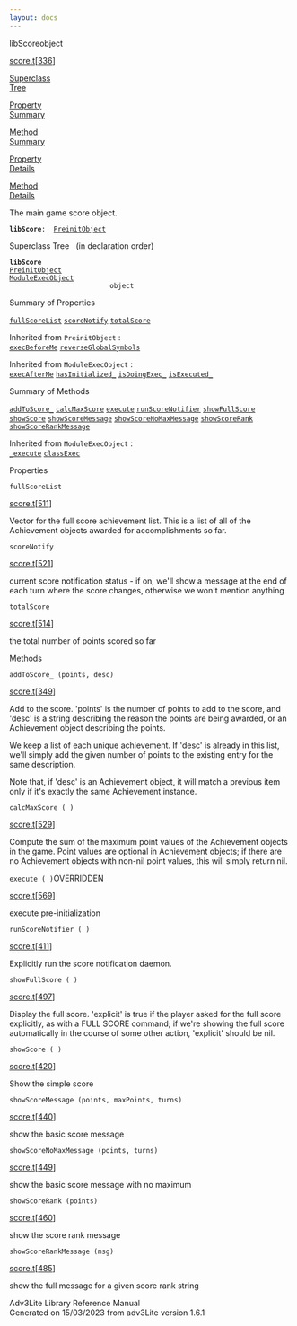 ```yaml
---
layout: docs
---
```

<span class="title">libScore</span><span class="type">object</span>

[score.t](../file/score.t.html)\[[336](../source/score.t.html#336)\]

[Superclass  
Tree](#_SuperClassTree_)

[Property  
Summary](#_PropSummary_)

[Method  
Summary](#_MethodSummary_)

[Property  
Details](#_Properties_)

[Method  
Details](#_Methods_)



The main game score object.

**`libScore`**` :   `[`PreinitObject`](../object/PreinitObject.html)



<span id="_SuperClassTree_"></span>



<span class="hdln">Superclass Tree</span>   (in declaration order)



**`libScore`**  
[`PreinitObject`](../object/PreinitObject.html)  
[`ModuleExecObject`](../object/ModuleExecObject.html)  
`                         object`  
<span id="_PropSummary_"></span>



<span class="hdln">Summary of Properties</span>  



[`fullScoreList`](#fullScoreList) [`scoreNotify`](#scoreNotify) [`totalScore`](#totalScore)

Inherited from `PreinitObject` :  
[`execBeforeMe`](../object/PreinitObject.html#execBeforeMe) [`reverseGlobalSymbols`](../object/PreinitObject.html#reverseGlobalSymbols)

Inherited from `ModuleExecObject` :  
[`execAfterMe`](../object/ModuleExecObject.html#execAfterMe) [`hasInitialized_`](../object/ModuleExecObject.html#hasInitialized_) [`isDoingExec_`](../object/ModuleExecObject.html#isDoingExec_) [`isExecuted_`](../object/ModuleExecObject.html#isExecuted_)

<span id="_MethodSummary_"></span>



<span class="hdln">Summary of Methods</span>  



[`addToScore_`](#addToScore_) [`calcMaxScore`](#calcMaxScore) [`execute`](#execute) [`runScoreNotifier`](#runScoreNotifier) [`showFullScore`](#showFullScore) [`showScore`](#showScore) [`showScoreMessage`](#showScoreMessage) [`showScoreNoMaxMessage`](#showScoreNoMaxMessage) [`showScoreRank`](#showScoreRank) [`showScoreRankMessage`](#showScoreRankMessage)



Inherited from `ModuleExecObject` :  
[`_execute`](../object/ModuleExecObject.html#_execute) [`classExec`](../object/ModuleExecObject.html#classExec)

<span id="_Properties_"></span>



<span class="hdln">Properties</span>  



<span id="fullScoreList"></span>

`fullScoreList`

[score.t](../file/score.t.html)\[[511](../source/score.t.html#511)\]



Vector for the full score achievement list. This is a list of all of the
Achievement objects awarded for accomplishments so far.



<span id="scoreNotify"></span>

`scoreNotify`

[score.t](../file/score.t.html)\[[521](../source/score.t.html#521)\]



current score notification status - if on, we'll show a message at the
end of each turn where the score changes, otherwise we won't mention
anything



<span id="totalScore"></span>

`totalScore`

[score.t](../file/score.t.html)\[[514](../source/score.t.html#514)\]



the total number of points scored so far



<span id="_Methods_"></span>



<span class="hdln">Methods</span>  



<span id="addToScore_"></span>

`addToScore_ (points, desc)`

[score.t](../file/score.t.html)\[[349](../source/score.t.html#349)\]



Add to the score. 'points' is the number of points to add to the score,
and 'desc' is a string describing the reason the points are being
awarded, or an Achievement object describing the points.

We keep a list of each unique achievement. If 'desc' is already in this
list, we'll simply add the given number of points to the existing entry
for the same description.

Note that, if 'desc' is an Achievement object, it will match a previous
item only if it's exactly the same Achievement instance.



<span id="calcMaxScore"></span>

`calcMaxScore ( )`

[score.t](../file/score.t.html)\[[529](../source/score.t.html#529)\]



Compute the sum of the maximum point values of the Achievement objects
in the game. Point values are optional in Achievement objects; if there
are no Achievement objects with non-nil point values, this will simply
return nil.



<span id="execute"></span>

`execute ( )`<span class="rem">OVERRIDDEN</span>

[score.t](../file/score.t.html)\[[569](../source/score.t.html#569)\]



execute pre-initialization



<span id="runScoreNotifier"></span>

`runScoreNotifier ( )`

[score.t](../file/score.t.html)\[[411](../source/score.t.html#411)\]



Explicitly run the score notification daemon.



<span id="showFullScore"></span>

`showFullScore ( )`

[score.t](../file/score.t.html)\[[497](../source/score.t.html#497)\]



Display the full score. 'explicit' is true if the player asked for the
full score explicitly, as with a FULL SCORE command; if we're showing
the full score automatically in the course of some other action,
'explicit' should be nil.



<span id="showScore"></span>

`showScore ( )`

[score.t](../file/score.t.html)\[[420](../source/score.t.html#420)\]



Show the simple score



<span id="showScoreMessage"></span>

`showScoreMessage (points, maxPoints, turns)`

[score.t](../file/score.t.html)\[[440](../source/score.t.html#440)\]



show the basic score message



<span id="showScoreNoMaxMessage"></span>

`showScoreNoMaxMessage (points, turns)`

[score.t](../file/score.t.html)\[[449](../source/score.t.html#449)\]



show the basic score message with no maximum



<span id="showScoreRank"></span>

`showScoreRank (points)`

[score.t](../file/score.t.html)\[[460](../source/score.t.html#460)\]



show the score rank message



<span id="showScoreRankMessage"></span>

`showScoreRankMessage (msg)`

[score.t](../file/score.t.html)\[[485](../source/score.t.html#485)\]



show the full message for a given score rank string





Adv3Lite Library Reference Manual  
Generated on 15/03/2023 from adv3Lite version 1.6.1


